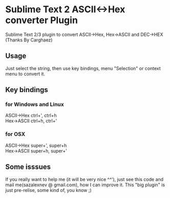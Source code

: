 # Sublime Text 2 ASCII<->Hex converter Plugin #

Sublime Text 2/3 plugin to convert ASCII->Hex, Hex->ASCII and DEC->HEX (Thanks By Carghaez)

## Usage ##

Just select the string, then use key bindings, menu "Selection" or context menu to convert it.

## Key bindings ##

### for Windows and Linux ###

ASCII->Hex  ctrl+',  ctrl+h  
Hex->ASCII  ctrl+h,  ctrl+'   

### for OSX ###

ASCII->Hex  super+',  super+h  
Hex->ASCII  super+h,  super+'   

## Some isssues ##
If you really want to help me (it will be very nice ^^'), just see this code and mail me(sazalexnev @ gmail.com), how I can improve it. This "big plugin" is just pre-relise, some kind of, you know ;)
